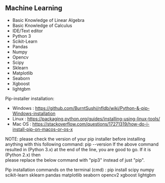 ## Machine Learning

* Basic Knowledge of Linear Algebra
* Basic Knowledge of Calculus
* IDE/Text editor
* Python 3
* Scikit-Learn
* Pandas
* Numpy
* Opencv
* Scipy
* Sklearn
* Matplotlib
* Seaborn
* Xgboost
* lightgbm

Pip-installer installation:
* Windows : https://github.com/BurntSushi/nfldb/wiki/Python-&-pip-Windows-installation
* Linux : https://packaging.python.org/guides/installing-using-linux-tools/
* Mac OS : https://stackoverflow.com/questions/17271319/how-do-i-install-pip-on-macos-or-os-x


NOTE: please check the version of your pip installer before installing anything with this following command:
      pip --version
      If the above command resulted in (Python 3.x) at the end of the line, you are good to go. If it is (Python 2.x) then  
      please replace the below command with "pip3" instead of just "pip". 
      
Pip installation commands on the terminal (cmd) :
pip install scipy numpy scikit-learn sklearn pandas matplotlib seaborn opencv2 xgboost lightgbm
